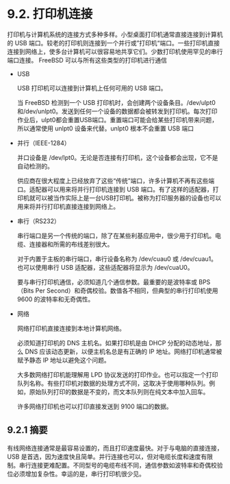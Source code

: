 # 9.2. 打印机连接

打印机与计算机系统的连接方式多种多样。小型桌面打印机通常直接连接到计算机的 USB 端口。较老的打印机则连接到一个并行或”打印机“端口。一些打印机直接连接到网络上，使多台计算机可以很容易地共享它们。少数打印机使用罕见的串行端口连接。
FreeBSD 可以与所有这些类型的打印机进行通信

- USB

   USB 打印机可以连接到计算机上任何可用的 USB 端口。
   
   当 FreeBSD 检测到一个 USB 打印机时，会创建两个设备条目。/dev/ulpt0和/dev/unlpt0。发送到任何一个设备的数据都会被转发到打印机。每次打印作业后，ulpt0都会重置USB端口。重置端口可能会给某些打印机带来问题，所以通常使用 unlpt0 设备来代替。unlpt0 根本不会重置 USB 端口

- 并行（IEEE-1284）
  
  并口设备是 /dev/lpt0。无论是否连接有打印机，这个设备都会出现，它不是自动检测的。
   
   供应商在很大程度上已经放弃了这些“传统”端口，许多计算机不再有这些端口。适配器可以用来将并行打印机连接到 USB 端口。有了这样的适配器，打印机就可以被当作实际上是一台USB打印机。被称为打印服务器的设备也可以用来将并行打印机直接连接到网络上。

- 串行（RS232）
   
   串行端口是另一个传统的端口，除了在某些利基应用中，很少用于打印机。电缆、连接器和所需的布线差别很大。
   
   对于内置于主板的串行端口，串行设备名称为 /dev/cuau0 或 /dev/cuau1。也可以使用串行 USB 适配器，这些适配器将显示为 /dev/cuaU0。
   
   
   要与串行打印机通信，必须知道几个通信参数。最重要的是波特率或 BPS（Bits Per Second）和奇偶校验。数值各不相同，但典型的串行打印机使用 9600 的波特率和无奇偶性。

- 网络
  
  网络打印机直接连接到本地计算机网络。
   
   必须知道打印机的 DNS 主机名。如果打印机是由 DHCP 分配的动态地址，那么 DNS 应该动态更新，以便主机名总是有正确的 IP 地址。网络打印机通常被赋予静态 IP 地址以避免这个问题。
   
   大多数网络打印机能理解用 LPD 协议发送的打印作业。也可以指定一个打印队列名称。有些打印机对数据的处理方式不同，这取决于使用哪种队列。例如，原始队列打印的数据是不变的，而文本队列则在纯文本中加入回车。
   
   许多网络打印机也可以打印直接发送到 9100 端口的数据。
   
## 9.2.1 摘要

有线网络连接通常是最容易设置的，而且打印速度最快。对于与电脑的直接连接，USB 是首选，因为速度快且简单。并行连接也可以，但对电缆长度和速度有限制。串行连接更难配置。不同型号的电缆布线不同，通信参数如波特率和奇偶校验位必须增加复杂性。幸运的是，串行打印机很少见。
